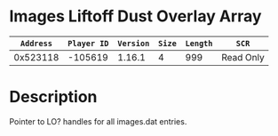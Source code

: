 # Images Liftoff Dust Overlay Array

| `Address` | `Player ID` | `Version` | `Size` | `Length` | `SCR` |
| ---------- | ----------- | --------- | ------ | -------- | ---- |
| 0x523118 | -105619 | 1.16.1 | 4 | 999 | Read Only |

# Description

Pointer to LO? handles for all images.dat entries.
